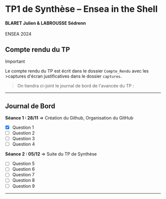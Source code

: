 # TP1 de Synthèse – Ensea in the Shell
#### BLARET Julien & LABROUSSE Sédrenn
ENSEA 2024

## Compte rendu du TP
> [!IMPORTANT]
>Le compte rendu du TP est écrit dans le dossier `Compte_Rendu` avec les >captures d'écran justificatives dans le dossier `captures`.

>On tiendra ci-joint le journal de bord de l'avancée du TP :

---

## Journal de Bord

**Séance 1 : 28/11** => Création du Github, Organisation du GitHub
- [x] Question 1
- [ ] Question 2
- [ ] Question 3
- [ ] Question 4

**Séance 2 : 05/12** => Suite du TP de Synthèse
- [ ] Question 5
- [ ] Question 6
- [ ] Question 7
- [ ] Question 8
- [ ] Question 9
      
---







      
